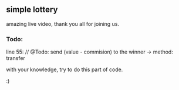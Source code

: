 ## simple lottery

amazing live video, thank you all for joining us.

### Todo:

line 55: // @Todo: send (value - commision) to the winner -> method: transfer

with your knowledge, try to do this part of code.

:)
